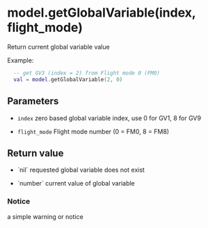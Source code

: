 # model.getGlobalVariable(index, flight_mode)



Return current global variable value

Example:

```lua
  -- get GV3 (index = 2) from Flight mode 0 (FM0)
  val = model.getGlobalVariable(2, 0)
```


## Parameters

* `index`  zero based global variable index, use 0 for GV1, 8 for GV9

* `flight_mode`  Flight mode number (0 = FM0, 8 = FM8)



## Return value

* \`nil\`   requested global variable does not exist

* \`number\` current value of global variable



### Notice
a simple warning or notice


